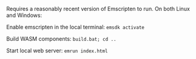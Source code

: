 Requires a reasonably recent version of Emscripten to run.
On both Linux and Windows:

Enable emscripten in the local terminal:
`emsdk activate`

Build WASM components:
`build.bat; cd ..`

Start local web server:
`emrun index.html`